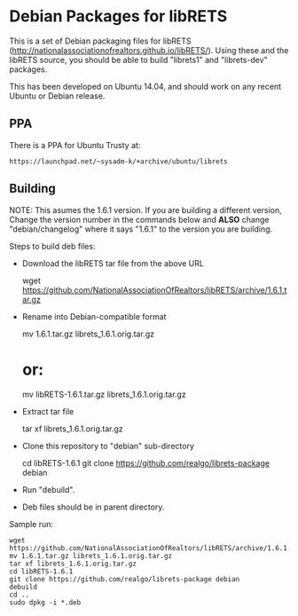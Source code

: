 Debian Packages for libRETS
===========================

This is a set of Debian packaging files for libRETS
(http://nationalassociationofrealtors.github.io/libRETS/).  Using these
and the libRETS source, you should be able to build "librets1" and
"librets-dev" packages.

This has been developed on Ubuntu 14.04, and should work on any recent
Ubuntu or Debian release.

PPA
---

There is a PPA for Ubuntu Trusty at:

    https://launchpad.net/~sysadm-k/+archive/ubuntu/librets

Building
--------

NOTE: This asumes the 1.6.1 version.  If you are building a different version,
Change the version number in the commands below and **ALSO** change
"debian/changelog" where it says "1.6.1" to the version you are building.

Steps to build deb files:

- Download the libRETS tar file from the above URL

    wget https://github.com/NationalAssociationOfRealtors/libRETS/archive/1.6.1.tar.gz

- Rename into Debian-compatible format

    mv 1.6.1.tar.gz librets_1.6.1.orig.tar.gz
    #  or:
    mv libRETS-1.6.1.tar.gz librets_1.6.1.orig.tar.gz

- Extract tar file

    tar xf librets_1.6.1.orig.tar.gz

- Clone this repository to "debian" sub-directory

    cd libRETS-1.6.1
    git clone https://github.com/realgo/librets-package debian

- Run "debuild".
- Deb files should be in parent directory.

Sample run:

    wget https://github.com/NationalAssociationOfRealtors/libRETS/archive/1.6.1.tar.gz
    mv 1.6.1.tar.gz librets_1.6.1.orig.tar.gz
    tar xf librets_1.6.1.orig.tar.gz
    cd libRETS-1.6.1
    git clone https://github.com/realgo/librets-package debian
    debuild
    cd ..
    sudo dpkg -i *.deb
